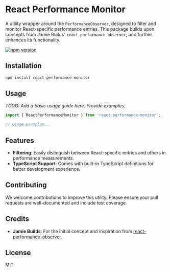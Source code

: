 # React Performance Monitor

A utility wrapper around the `PerformanceObserver`, designed to filter and monitor React-specific performance entries. This package builds upon concepts from Jamie Builds' `react-performance-observer`, and further enhances its functionality.

[![npm version](https://badge.fury.io/js/react-performance-monitor.svg)](https://badge.fury.io/js/react-performance-monitor)

## Installation

```bash
npm install react-performance-monitor
```

## Usage

_TODO: Add a basic usage guide here. Provide examples._

```typescript
import { ReactPerformanceMonitor } from 'react-performance-monitor';

// Usage examples...
```

## Features

- **Filtering**: Easily distinguish between React-specific entries and others in performance measurements.
- **TypeScript Support**: Comes with built-in TypeScript definitions for better development experience.

## Contributing

We welcome contributions to improve this utility. Please ensure your pull requests are well-documented and include test coverage.

## Credits

- **Jamie Builds**: For the initial concept and inspiration from [react-performance-observer](https://github.com/jamiebuilds/react-performance-observer).

## License

MIT

